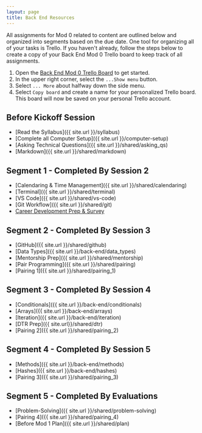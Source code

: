 ```yaml
---
layout: page
title: Back End Resources
---
```


All assignments for Mod 0 related to content are outlined below and organized into segments based on the due date. One tool for organizing all of your tasks is Trello. If you haven't already, follow the steps below to create a copy of your Back End Mod 0 Trello board to keep track of all assignments.
1. Open the [Back End Mod 0 Trello Board](https://trello.com/b/2ynRge3d/back-end-mod-0) to get started.
1. In the upper right corner, select the `...Show menu` button.
1. Select `... More` about halfway down the side menu.
1. Select `Copy board` and create a name for your personalized Trello board. This board will now be saved on your personal Trello account.


## Before Kickoff Session
* [Read the Syllabus]({{ site.url }}/syllabus) 
* [Complete all Computer Setup]({{ site.url }}/computer-setup) 
* [Asking Technical Questions]({{ site.url }}/shared/asking_qs) 
* [Markdown]({{ site.url }}/shared/markdown) 

## Segment 1 - Completed By Session 2
* [Calendaring & Time Management]({{ site.url }}/shared/calendaring)
* [Terminal]({{ site.url }}/shared/terminal)
* [VS Code]({{ site.url }}/shared/vs-code)
* [Git Workflow]({{ site.url }}/shared/git)
* <a href="https://careerdev.turing.edu/module-1-prework/index" target="_blank">Career Development Prep & Survey</a>

## Segment 2 - Completed By Session 3
* [GitHub]({{ site.url }}/shared/github)
* [Data Types]({{ site.url }}/back-end/data_types)
* [Mentorship Prep]({{ site.url }}/shared/mentorship)
* [Pair Programming]({{ site.url }}/shared/pairing)
* [Pairing 1]({{ site.url }}/shared/pairing_1)

## Segment 3 - Completed By Session 4
* [Conditionals]({{ site.url }}/back-end/conditionals)
* [Arrays]({{ site.url }}/back-end/arrays)
* [Iteration]({{ site.url }}/back-end/iteration)
* [DTR Prep]({{ site.url}}/shared/dtr)
* [Pairing 2]({{ site.url }}/shared/pairing_2)

## Segment 4 - Completed By Session 5
* [Methods]({{ site.url }}/back-end/methods)
* [Hashes]({{ site.url }}/back-end/hashes)
* [Pairing 3]({{ site.url }}/shared/pairing_3)

## Segment 5 - Completed By Evaluations
* [Problem-Solving]({{ site.url }}/shared/problem-solving)
* [Pairing 4]({{ site.url }}/shared/pairing_4)
* [Before Mod 1 Plan]({{ site.url }}/shared/plan)

<br>
<br>
<br>
<br>
<br>
<br>